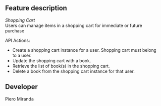 ## Feature description
*Shopping Cart*\
Users can manage items in a shopping cart for immediate or future purchase

API Actions:
- Create a shopping cart instance for a user. Shopping cart must belong to a user.
- Update the shopping cart with a book.
- Retrieve the list of book(s) in the shopping cart.
- Delete a book from the shopping cart instance for that user.

## Developer
Piero Miranda
